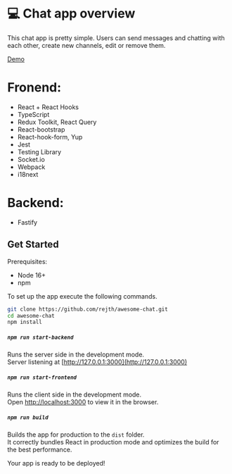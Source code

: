 # 💻 Chat app overview

This chat app is pretty simple. Users can send messages and chatting with each other, create new channels, edit or remove them.

[Demo](https://ilyakirsanov-react-chat-app.herokuapp.com/)

# Fronend:
  * React + React Hooks
  * TypeScript
  * Redux Toolkit, React Query
  * React-bootstrap
  * React-hook-form, Yup
  * Jest
  * Testing Library
  * Socket.io
  * Webpack
  * i18next

# Backend:
  * Fastify

## Get Started

Prerequisites:

- Node 16+
- npm

To set up the app execute the following commands.

```bash
git clone https://github.com/rejth/awesome-chat.git
cd awesome-chat
npm install
```

##### `npm run start-backend`

Runs the server side in the development mode.\
Server listening at [http://127.0.0.1:3000](http://127.0.0.1:3000)

##### `npm run start-frontend`

Runs the client side in the development mode.\
Open [http://localhost:3000](http://localhost:3000) to view it in the browser.

##### `npm run build`

Builds the app for production to the `dist` folder.\
It correctly bundles React in production mode and optimizes the build for the best performance.

Your app is ready to be deployed!
